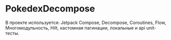 ﻿# PokedexDecompose
В проекте используется: Jetpack Compose, Decompose, Coroutines, Flow, Многомодульность, Hilt, кастомная пагинации, локальные и api unit-тесты.

